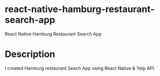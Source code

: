 # react-native-hamburg-restaurant-search-app
React Native Hamburg Restaurant Search App

# Description

I created Hamburg restaurant Seach App using React Native & Yelp API.
